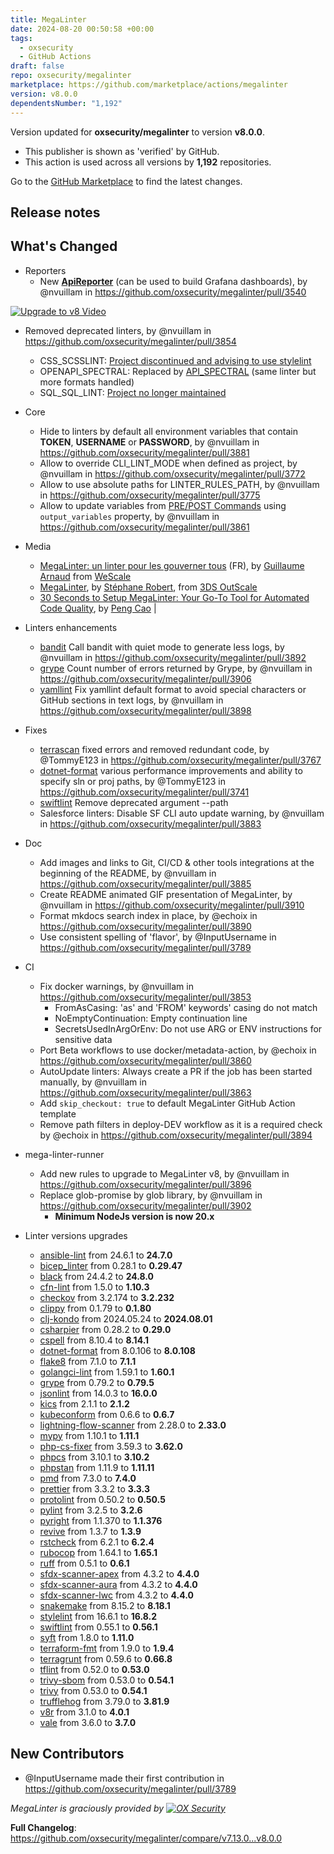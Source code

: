 ```yaml
---
title: MegaLinter
date: 2024-08-20 00:50:58 +00:00
tags:
  - oxsecurity
  - GitHub Actions
draft: false
repo: oxsecurity/megalinter
marketplace: https://github.com/marketplace/actions/megalinter
version: v8.0.0
dependentsNumber: "1,192"
---
```



Version updated for **oxsecurity/megalinter** to version **v8.0.0**.
- This publisher is shown as 'verified' by GitHub.
- This action is used across all versions by **1,192** repositories.

Go to the [GitHub Marketplace](https://github.com/marketplace/actions/megalinter) to find the latest changes.

## Release notes

## What's Changed

- Reporters
  - New [**ApiReporter**](https://megalinter.io/beta/reporters/ApiReporter/) (can be used to build Grafana dashboards), by @nvuillam in https://github.com/oxsecurity/megalinter/pull/3540

[![Upgrade to v8 Video](https://img.youtube.com/vi/vbx-ifa1oXE/0.jpg)](https://www.youtube.com/watch?v=vbx-ifa1oXE)

- Removed deprecated linters, by @nvuillam in https://github.com/oxsecurity/megalinter/pull/3854
  - CSS_SCSSLINT: [Project discontinued and advising to use stylelint](https://github.com/sds/scss-lint#notice-consider-other-tools-before-adopting-scss-lint)
  - OPENAPI_SPECTRAL: Replaced by [API_SPECTRAL](https://megalinter.io/latest/descriptors/api_spectral/) (same linter but more formats handled)
  - SQL_SQL_LINT: [Project no longer maintained](https://github.com/joereynolds/sql-lint/issues/262)

- Core
  - Hide to linters by default all environment variables that contain **TOKEN**, **USERNAME** or **PASSWORD**, by @nvuillam in https://github.com/oxsecurity/megalinter/pull/3881
  - Allow to override CLI_LINT_MODE when defined as project, by @nvuillam in https://github.com/oxsecurity/megalinter/pull/3772
  - Allow to use absolute paths for LINTER_RULES_PATH, by @nvuillam in https://github.com/oxsecurity/megalinter/pull/3775
  - Allow to update variables from [PRE/POST Commands](https://megalinter.io/latest/config-precommands/) using `output_variables` property, by @nvuillam in https://github.com/oxsecurity/megalinter/pull/3861

- Media
  - [MegaLinter: un linter pour les gouverner tous](https://blog.wescale.fr/megalinter-un-linter-pour-les-gouverner-tous) (FR), by [Guillaume Arnaud](https://www.linkedin.com/in/guillaume-arnaud/) from [WeScale](https://www.wescale.fr/)
  - [MegaLinter](https://blog.stephane-robert.info/docs/developper/autres-outils/linters/megalinter/), by [Stéphane Robert](https://www.linkedin.com/in/stephanerobert1/), from [3DS OutScale](https://fr.outscale.com/)
  - [30 Seconds to Setup MegaLinter: Your Go-To Tool for Automated Code Quality](https://medium.com/@caodanju/30-seconds-to-setup-megalinter-your-go-to-tool-for-automated-code-quality-and-iac-security-969d90a5a99c), by [Peng Cao](https://www.linkedin.com/in/peng-cao-83b6a2103/) |

- Linters enhancements
  - [bandit](https://megalinter.io/latest/descriptors/python_bandit/) Call bandit with quiet mode to generate less logs, by @nvuillam in https://github.com/oxsecurity/megalinter/pull/3892
  - [grype](https://megalinter.io/latest/descriptors/repository_grype/) Count number of errors returned by Grype,  by @nvuillam in https://github.com/oxsecurity/megalinter/pull/3906
  - [yamllint](https://megalinter.io/latest/descriptors/yaml_yamllint) Fix yamllint default format to avoid special characters or GitHub sections in text logs, by @nvuillam in https://github.com/oxsecurity/megalinter/pull/3898

- Fixes
  - [terrascan](https://runterrascan.io/) fixed errors and removed redundant code, by @TommyE123 in https://github.com/oxsecurity/megalinter/pull/3767
  - [dotnet-format](https://docs.microsoft.com/en-us/dotnet/core/tools/dotnet-format) various performance improvements and ability to specify sln or proj paths, by @TommyE123 in https://github.com/oxsecurity/megalinter/pull/3741
  - [swiftlint](https://github.com/realm/SwiftLint) Remove deprecated argument --path
  - Salesforce linters: Disable SF CLI auto update warning, by @nvuillam in https://github.com/oxsecurity/megalinter/pull/3883

- Doc
  - Add images and links to Git, CI/CD & other tools integrations at the beginning of the README, by @nvuillam in https://github.com/oxsecurity/megalinter/pull/3885
  - Create README animated GIF presentation of MegaLinter, by @nvuillam in https://github.com/oxsecurity/megalinter/pull/3910
  - Format mkdocs search index in place, by @echoix in https://github.com/oxsecurity/megalinter/pull/3890
  - Use consistent spelling of 'flavor', by @InputUsername in https://github.com/oxsecurity/megalinter/pull/3789

- CI
  - Fix docker warnings, by @nvuillam in https://github.com/oxsecurity/megalinter/pull/3853
    - FromAsCasing: 'as' and 'FROM' keywords' casing do not match
    - NoEmptyContinuation: Empty continuation line
    - SecretsUsedInArgOrEnv: Do not use ARG or ENV instructions for sensitive data
  - Port Beta workflows to use docker/metadata-action, by @echoix in https://github.com/oxsecurity/megalinter/pull/3860
  - AutoUpdate linters: Always create a PR if the job has been started manually, by @nvuillam in https://github.com/oxsecurity/megalinter/pull/3863
  - Add `skip_checkout: true` to default MegaLinter GitHub Action template
  - Remove path filters in deploy-DEV workflow as it is a required check by @echoix in https://github.com/oxsecurity/megalinter/pull/3894

- mega-linter-runner
  - Add new rules to upgrade to MegaLinter v8, by @nvuillam in https://github.com/oxsecurity/megalinter/pull/3896
  - Replace glob-promise by glob library, by @nvuillam in https://github.com/oxsecurity/megalinter/pull/3902
    - **Minimum NodeJs version is now 20.x**

- Linter versions upgrades
  - [ansible-lint](https://ansible-lint.readthedocs.io/) from 24.6.1 to **24.7.0**
  - [bicep_linter](https://learn.microsoft.com/en-us/azure/azure-resource-manager/bicep/linter) from 0.28.1 to **0.29.47**
  - [black](https://black.readthedocs.io/en/stable/) from 24.4.2 to **24.8.0**
  - [cfn-lint](https://github.com/aws-cloudformation/cfn-lint) from 1.5.0 to **1.10.3**
  - [checkov](https://www.checkov.io/) from 3.2.174 to **3.2.232**
  - [clippy](https://github.com/rust-lang/rust-clippy) from 0.1.79 to **0.1.80**
  - [clj-kondo](https://github.com/borkdude/clj-kondo) from 2024.05.24 to **2024.08.01**
  - [csharpier](https://csharpier.com/) from 0.28.2 to **0.29.0**
  - [cspell](https://github.com/streetsidesoftware/cspell/tree/master/packages/cspell) from 8.10.4 to **8.14.1**
  - [dotnet-format](https://docs.microsoft.com/en-us/dotnet/core/tools/dotnet-format) from 8.0.106 to **8.0.108**
  - [flake8](https://flake8.pycqa.org) from 7.1.0 to **7.1.1**
  - [golangci-lint](https://golangci-lint.run/) from 1.59.1 to **1.60.1**
  - [grype](https://github.com/anchore/grype) from 0.79.2 to **0.79.5**
  - [jsonlint](https://github.com/prantlf/jsonlint) from 14.0.3 to **16.0.0**
  - [kics](https://www.kics.io) from 2.1.1 to **2.1.2**
  - [kubeconform](https://github.com/yannh/kubeconform) from 0.6.6 to **0.6.7**
  - [lightning-flow-scanner](https://github.com/Lightning-Flow-Scanner) from 2.28.0 to **2.33.0**
  - [mypy](https://mypy.readthedocs.io/en/stable/) from 1.10.1 to **1.11.1**
  - [php-cs-fixer](https://cs.symfony.com/) from 3.59.3 to **3.62.0**
  - [phpcs](https://github.com/PHPCSStandards/PHP_CodeSniffer) from 3.10.1 to **3.10.2**
  - [phpstan](https://phpstan.org/) from 1.11.9 to **1.11.11**
  - [pmd](https://pmd.github.io/) from 7.3.0 to **7.4.0**
  - [prettier](https://prettier.io/) from 3.3.2 to **3.3.3**
  - [protolint](https://github.com/yoheimuta/protolint) from 0.50.2 to **0.50.5**
  - [pylint](https://pylint.readthedocs.io) from 3.2.5 to **3.2.6**
  - [pyright](https://github.com/Microsoft/pyright) from 1.1.370 to **1.1.376**
  - [revive](https://revive.run/) from 1.3.7 to **1.3.9**
  - [rstcheck](https://github.com/myint/rstcheck) from 6.2.1 to **6.2.4**
  - [rubocop](https://rubocop.org/) from 1.64.1 to **1.65.1**
  - [ruff](https://github.com/astral-sh/ruff) from 0.5.1 to **0.6.1**
  - [sfdx-scanner-apex](https://forcedotcom.github.io/sfdx-scanner/) from 4.3.2 to **4.4.0**
  - [sfdx-scanner-aura](https://forcedotcom.github.io/sfdx-scanner/) from 4.3.2 to **4.4.0**
  - [sfdx-scanner-lwc](https://forcedotcom.github.io/sfdx-scanner/) from 4.3.2 to **4.4.0**
  - [snakemake](https://snakemake.readthedocs.io/en/stable/) from 8.15.2 to **8.18.1**
  - [stylelint](https://stylelint.io) from 16.6.1 to **16.8.2**
  - [swiftlint](https://github.com/realm/SwiftLint) from 0.55.1 to **0.56.1**
  - [syft](https://github.com/anchore/syft) from 1.8.0 to **1.11.0**
  - [terraform-fmt](https://developer.hashicorp.com/terraform/cli/commands/fmt) from 1.9.0 to **1.9.4**
  - [terragrunt](https://terragrunt.gruntwork.io) from 0.59.6 to **0.66.8**
  - [tflint](https://github.com/terraform-linters/tflint) from 0.52.0 to **0.53.0**
  - [trivy-sbom](https://aquasecurity.github.io/trivy/) from 0.53.0 to **0.54.1**
  - [trivy](https://aquasecurity.github.io/trivy/) from 0.53.0 to **0.54.1**
  - [trufflehog](https://github.com/trufflesecurity/trufflehog) from 3.79.0 to **3.81.9**
  - [v8r](https://github.com/chris48s/v8r) from 3.1.0 to **4.0.1**
  - [vale](https://vale.sh/) from 3.6.0 to **3.7.0**

## New Contributors
* @InputUsername made their first contribution in https://github.com/oxsecurity/megalinter/pull/3789

_MegaLinter is graciously provided by [![OX Security](https://www.ox.security/wp-content/uploads/2022/06/logo.svg?ref=megalinter_comment)](https://www.ox.security/?ref=megalinter)_

**Full Changelog**: https://github.com/oxsecurity/megalinter/compare/v7.13.0...v8.0.0
